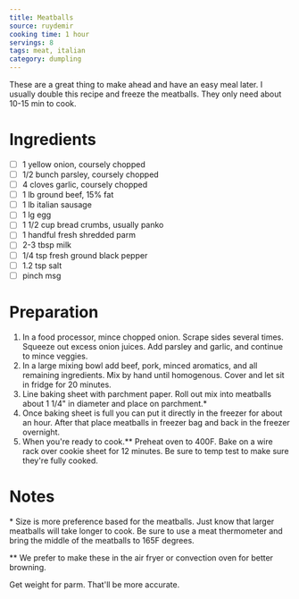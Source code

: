 ```yaml
---
title: Meatballs
source: ruydemir
cooking time: 1 hour
servings: 8
tags: meat, italian
category: dumpling
---
```


These are a great thing to make ahead and have an easy meal later. I usually double this recipe and freeze the meatballs. They only need about 10-15 min to cook.

Ingredients
===========

* [ ] 1 yellow onion, coursely chopped
* [ ] 1/2 bunch parsley, coursely chopped
* [ ] 4 cloves garlic, coursely chopped
* [ ] 1 lb ground beef, 15% fat
* [ ] 1 lb italian sausage
* [ ] 1 lg egg
* [ ] 1 1/2 cup bread crumbs, usually panko
* [ ] 1 handful fresh shredded parm
* [ ] 2-3 tbsp milk
* [ ] 1/4 tsp fresh ground black pepper
* [ ] 1.2 tsp salt
* [ ] pinch msg

Preparation
===========
1. In a food processor, mince chopped onion. Scrape sides several times. Squeeze out excess onion juices. Add parsley and garlic, and continue to mince veggies.
2. In a large mixing bowl add beef, pork, minced aromatics, and all remaining ingredients. Mix by hand until homogenous. Cover and let sit in fridge for 20 minutes.
3. Line baking sheet with parchment paper. Roll out mix into meatballs about 1 1/4" in diameter and place on parchment.*
4. Once baking sheet is full you can put it directly in the freezer for about an hour. After that place meatballs in freezer bag and back in the freezer overnight.
5. When you're ready to cook.** Preheat oven to 400F. Bake on a wire rack over cookie sheet for 12 minutes. Be sure to temp test to make sure they're fully cooked.

Notes
=====
\* Size is more preference based for the meatballs. Just know that larger meatballs will take longer to cook. Be sure to use a meat thermometer and bring the middle of the meatballs to 165F degrees.

** We prefer to make these in the air fryer or convection oven for better browning.

Get weight for parm. That'll be more accurate.
